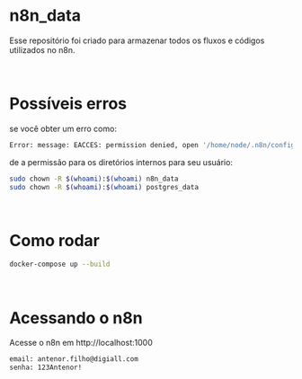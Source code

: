# n8n_data
Esse repositório foi criado para armazenar todos os fluxos e códigos utilizados no n8n.

&nbsp;

# Possíveis erros
se você obter um erro como: 
```bash
Error: message: EACCES: permission denied, open '/home/node/.n8n/config'
```

de a permissão para os diretórios internos para seu usuário:
```bash
sudo chown -R $(whoami):$(whoami) n8n_data
sudo chown -R $(whoami):$(whoami) postgres_data
```

&nbsp;

# Como rodar
```bash
docker-compose up --build
```

&nbsp;

# Acessando o n8n
Acesse o n8n em http://localhost:1000
```bash
email: antenor.filho@digiall.com
senha: 123Antenor!
```